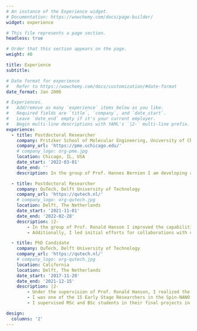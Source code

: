 ```yaml
---
# An instance of the Experience widget.
# Documentation: https://wowchemy.com/docs/page-builder/
widget: experience

# This file represents a page section.
headless: true

# Order that this section appears on the page.
weight: 40

title: Experience
subtitle:

# Date format for experience
#   Refer to https://wowchemy.com/docs/customization/#date-format
date_format: Jan 2006

# Experiences.
#   Add/remove as many `experience` items below as you like.
#   Required fields are `title`, `company`, and `date_start`.
#   Leave `date_end` empty if it's your current employer.
#   Begin multi-line descriptions with YAML's `|2-` multi-line prefix.
experience:
  - title: Postdoctoral Researcher
    company: Pritzker School of Molecular Engineering, University of Chicago
    company_url: 'https://pme.uchicago.edu/'
    # company_logo: org-pme.jpg
    location: Chicago, IL, USA
    date_start: '2022-03-01'
    date_end: ''
    description: In the group of Prof. Hannes Bernien I am developing a quantum network node that operates at telecom wavelength based on neutral atoms and nanophotonic cavities.

  - title: Postdoctoral Researcher
    company: QuTech, Delft University of Technology
    company_url: 'https://qutech.nl/'
    # company_logo: org-qutech.jpg
    location: Delft, The Netherlands
    date_start: '2021-11-01'
    date_end: '2022-02-28'
    description: |2-
        - In the group of Prof. Ronald Hanson I improved the capabilities of the physical layer of our quantum network stack to control multiple qubits, as well as upgraded one of the NV center quantum network nodes for future experiments. 
        - Additionally, I led initial efforts for collaborations with quantum start-ups for custom hardware and software development.

  - title: PhD Candidate
    company: QuTech, Delft University of Technology
    company_url: 'https://qutech.nl/'
    # company_logo: org-qutech.jpg
    location: California
    location: Delft, The Netherlands
    date_start: '2017-11-20'
    date_end: '2021-12-15'
    description: |2-
        - Under the supervision of Prof. Ronald Hanson, I realized the world’s first multi-node quantum network and demonstrated the delivery of entanglement using a platform-independent quantum network stack.
        - I was one of the 15 Early Stage Researchers in the Spin-NANO European Innovative Training Network funded by the Marie Skłodowska-Curie Actions.
        - I supervised MSc and BSc students in their final projects in the Hanson group.

design:
  columns: '2'
---
```

